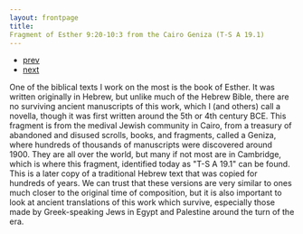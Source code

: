 ```yaml
---
layout: frontpage
title:
Fragment of Esther 9:20-10:3 from the Cairo Geniza (T-S A 19.1)
---
```


<div class="navbar">
  <div class="navbar-inner">
      <ul class="nav">
          <li><a href="rqtlexper_fig2.html">prev</a></li>
          <li><a href="phyloqtl_fig2.html">next</a></li>
      </ul>
  </div>
</div>

One of the biblical texts I work on the most is the book of Esther. It was written originally in Hebrew, but unlike much of the Hebrew Bible, there are no surviving ancient manuscripts of this work, which I (and others) call a novella, though it was first written around the 5th or 4th century BCE. This fragment is from the medival Jewish community in Cairo, from a treasury of abandoned and disused scrolls, books, and fragments, called a Geniza, where hundreds of thousands of manuscripts were discovered around 1900. They are all over the world, but many if not most are in Cambridge, which is where this fragment, identified today as "T-S A 19.1" can be found. This is a later copy of a traditional Hebrew text that was copied for hundreds of years. We can trust that these versions are very similar to ones much closer to the original time of composition, but it is also important to look at ancient translations of this work which survive, especially those made by Greek-speaking Jews in Egypt and Palestine around the turn of the era.
